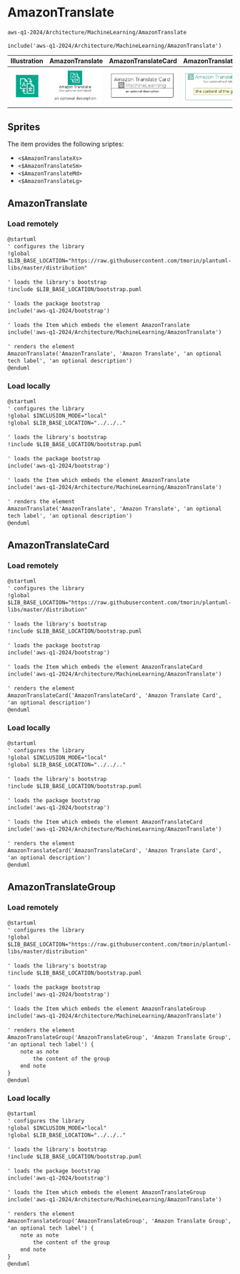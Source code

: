 # AmazonTranslate


```text
aws-q1-2024/Architecture/MachineLearning/AmazonTranslate
```

```text
include('aws-q1-2024/Architecture/MachineLearning/AmazonTranslate')
```



| Illustration | AmazonTranslate | AmazonTranslateCard | AmazonTranslateGroup |
| :---: | :---: | :---: | :---: |
| ![illustration for Illustration](../../../aws-q1-2024/Architecture/MachineLearning/AmazonTranslate.png) | ![illustration for AmazonTranslate](../../../aws-q1-2024/Architecture/MachineLearning/AmazonTranslate.Local.png) | ![illustration for AmazonTranslateCard](../../../aws-q1-2024/Architecture/MachineLearning/AmazonTranslateCard.Local.png) | ![illustration for AmazonTranslateGroup](../../../aws-q1-2024/Architecture/MachineLearning/AmazonTranslateGroup.Local.png) |



## Sprites
The item provides the following sriptes:

- `<$AmazonTranslateXs>`
- `<$AmazonTranslateSm>`
- `<$AmazonTranslateMd>`
- `<$AmazonTranslateLg>`





## AmazonTranslate

### Load remotely
```plantuml
@startuml
' configures the library
!global $LIB_BASE_LOCATION="https://raw.githubusercontent.com/tmorin/plantuml-libs/master/distribution"

' loads the library's bootstrap
!include $LIB_BASE_LOCATION/bootstrap.puml

' loads the package bootstrap
include('aws-q1-2024/bootstrap')

' loads the Item which embeds the element AmazonTranslate
include('aws-q1-2024/Architecture/MachineLearning/AmazonTranslate')

' renders the element
AmazonTranslate('AmazonTranslate', 'Amazon Translate', 'an optional tech label', 'an optional description')
@enduml
```

### Load locally
```plantuml
@startuml
' configures the library
!global $INCLUSION_MODE="local"
!global $LIB_BASE_LOCATION="../../.."

' loads the library's bootstrap
!include $LIB_BASE_LOCATION/bootstrap.puml

' loads the package bootstrap
include('aws-q1-2024/bootstrap')

' loads the Item which embeds the element AmazonTranslate
include('aws-q1-2024/Architecture/MachineLearning/AmazonTranslate')

' renders the element
AmazonTranslate('AmazonTranslate', 'Amazon Translate', 'an optional tech label', 'an optional description')
@enduml
```

## AmazonTranslateCard

### Load remotely
```plantuml
@startuml
' configures the library
!global $LIB_BASE_LOCATION="https://raw.githubusercontent.com/tmorin/plantuml-libs/master/distribution"

' loads the library's bootstrap
!include $LIB_BASE_LOCATION/bootstrap.puml

' loads the package bootstrap
include('aws-q1-2024/bootstrap')

' loads the Item which embeds the element AmazonTranslateCard
include('aws-q1-2024/Architecture/MachineLearning/AmazonTranslate')

' renders the element
AmazonTranslateCard('AmazonTranslateCard', 'Amazon Translate Card', 'an optional description')
@enduml
```

### Load locally
```plantuml
@startuml
' configures the library
!global $INCLUSION_MODE="local"
!global $LIB_BASE_LOCATION="../../.."

' loads the library's bootstrap
!include $LIB_BASE_LOCATION/bootstrap.puml

' loads the package bootstrap
include('aws-q1-2024/bootstrap')

' loads the Item which embeds the element AmazonTranslateCard
include('aws-q1-2024/Architecture/MachineLearning/AmazonTranslate')

' renders the element
AmazonTranslateCard('AmazonTranslateCard', 'Amazon Translate Card', 'an optional description')
@enduml
```

## AmazonTranslateGroup

### Load remotely
```plantuml
@startuml
' configures the library
!global $LIB_BASE_LOCATION="https://raw.githubusercontent.com/tmorin/plantuml-libs/master/distribution"

' loads the library's bootstrap
!include $LIB_BASE_LOCATION/bootstrap.puml

' loads the package bootstrap
include('aws-q1-2024/bootstrap')

' loads the Item which embeds the element AmazonTranslateGroup
include('aws-q1-2024/Architecture/MachineLearning/AmazonTranslate')

' renders the element
AmazonTranslateGroup('AmazonTranslateGroup', 'Amazon Translate Group', 'an optional tech label') {
    note as note
        the content of the group
    end note
}
@enduml
```

### Load locally
```plantuml
@startuml
' configures the library
!global $INCLUSION_MODE="local"
!global $LIB_BASE_LOCATION="../../.."

' loads the library's bootstrap
!include $LIB_BASE_LOCATION/bootstrap.puml

' loads the package bootstrap
include('aws-q1-2024/bootstrap')

' loads the Item which embeds the element AmazonTranslateGroup
include('aws-q1-2024/Architecture/MachineLearning/AmazonTranslate')

' renders the element
AmazonTranslateGroup('AmazonTranslateGroup', 'Amazon Translate Group', 'an optional tech label') {
    note as note
        the content of the group
    end note
}
@enduml
```

